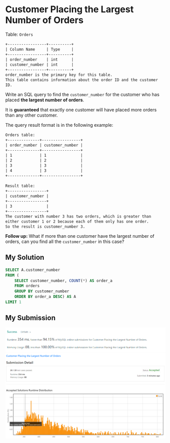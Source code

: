 # Customer Placing the Largest Number of Orders

Table: `Orders`
```
+-----------------+----------+
| Column Name     | Type     |
+-----------------+----------+
| order_number    | int      |
| customer_number | int      |
+-----------------+----------+
order_number is the primary key for this table.
This table contains information about the order ID and the customer ID.
```

Write an SQL query to find the `customer_number` for the customer who has placed **the largest number of orders**.

It is **guaranteed** that exactly one customer will have placed more orders than any other customer.

The query result format is in the following example:

```
Orders table:
+--------------+-----------------+
| order_number | customer_number |
+--------------+-----------------+
| 1            | 1               |
| 2            | 2               |
| 3            | 3               |
| 4            | 3               |
+--------------+-----------------+

Result table:
+-----------------+
| customer_number |
+-----------------+
| 3               |
+-----------------+
The customer with number 3 has two orders, which is greater than either customer 1 or 2 because each of them only has one order. 
So the result is customer_number 3.
```


**Follow up:** What if more than one customer have the largest number of orders, can you find all the `customer_number` in this case?

## My Solution
```sql
SELECT A.customer_number
FROM (
	SELECT customer_number, COUNT(*) AS order_a
	FROM orders
	GROUP BY customer_number
	ORDER BY order_a DESC) AS A
LIMIT 1
```

## My Submission 
![img_1.png](img_1.png)
![img.png](img.png)

